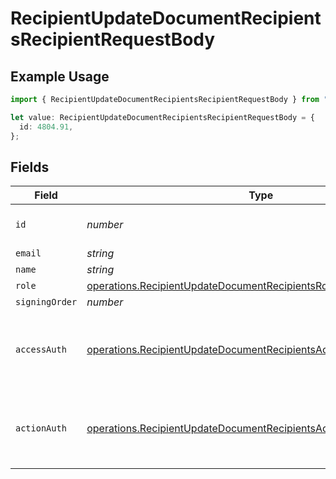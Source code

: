 # RecipientUpdateDocumentRecipientsRecipientRequestBody

## Example Usage

```typescript
import { RecipientUpdateDocumentRecipientsRecipientRequestBody } from "@documenso/sdk-typescript/models/operations";

let value: RecipientUpdateDocumentRecipientsRecipientRequestBody = {
  id: 4804.91,
};
```

## Fields

| Field                                                                                                                                                  | Type                                                                                                                                                   | Required                                                                                                                                               | Description                                                                                                                                            |
| ------------------------------------------------------------------------------------------------------------------------------------------------------ | ------------------------------------------------------------------------------------------------------------------------------------------------------ | ------------------------------------------------------------------------------------------------------------------------------------------------------ | ------------------------------------------------------------------------------------------------------------------------------------------------------ |
| `id`                                                                                                                                                   | *number*                                                                                                                                               | :heavy_check_mark:                                                                                                                                     | The ID of the recipient to update.                                                                                                                     |
| `email`                                                                                                                                                | *string*                                                                                                                                               | :heavy_minus_sign:                                                                                                                                     | N/A                                                                                                                                                    |
| `name`                                                                                                                                                 | *string*                                                                                                                                               | :heavy_minus_sign:                                                                                                                                     | N/A                                                                                                                                                    |
| `role`                                                                                                                                                 | [operations.RecipientUpdateDocumentRecipientsRoleRequestBody](../../models/operations/recipientupdatedocumentrecipientsrolerequestbody.md)             | :heavy_minus_sign:                                                                                                                                     | N/A                                                                                                                                                    |
| `signingOrder`                                                                                                                                         | *number*                                                                                                                                               | :heavy_minus_sign:                                                                                                                                     | N/A                                                                                                                                                    |
| `accessAuth`                                                                                                                                           | [operations.RecipientUpdateDocumentRecipientsAccessAuthRequestBody](../../models/operations/recipientupdatedocumentrecipientsaccessauthrequestbody.md) | :heavy_minus_sign:                                                                                                                                     | The type of authentication required for the recipient to access the document.                                                                          |
| `actionAuth`                                                                                                                                           | [operations.RecipientUpdateDocumentRecipientsActionAuthRequestBody](../../models/operations/recipientupdatedocumentrecipientsactionauthrequestbody.md) | :heavy_minus_sign:                                                                                                                                     | The type of authentication required for the recipient to sign the document.                                                                            |